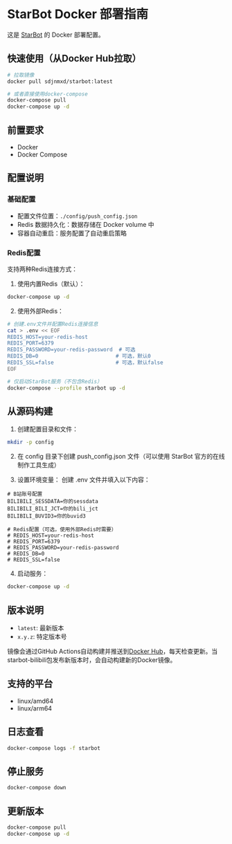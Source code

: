 # StarBot Docker 部署指南

这是 [StarBot](https://github.com/Starlwr/StarBot) 的 Docker 部署配置。

## 快速使用（从Docker Hub拉取）

```bash
# 拉取镜像
docker pull sdjnmxd/starbot:latest

# 或者直接使用docker-compose
docker-compose pull
docker-compose up -d
```

## 前置要求

- Docker
- Docker Compose

## 配置说明

### 基础配置
- 配置文件位置：`./config/push_config.json`
- Redis 数据持久化：数据存储在 Docker volume 中
- 容器自动重启：服务配置了自动重启策略

### Redis配置
支持两种Redis连接方式：

1. 使用内置Redis（默认）：
```bash
docker-compose up -d
```

2. 使用外部Redis：
```bash
# 创建.env文件并配置Redis连接信息
cat > .env << EOF
REDIS_HOST=your-redis-host
REDIS_PORT=6379
REDIS_PASSWORD=your-redis-password  # 可选
REDIS_DB=0                         # 可选，默认0
REDIS_SSL=false                    # 可选，默认false
EOF

# 仅启动StarBot服务（不包含Redis）
docker-compose --profile starbot up -d
```

## 从源码构建

1. 创建配置目录和文件：

```bash
mkdir -p config
```

2. 在 config 目录下创建 push_config.json 文件（可以使用 StarBot 官方的在线制作工具生成）

3. 设置环境变量：
创建 .env 文件并填入以下内容：

```env
# B站账号配置
BILIBILI_SESSDATA=你的sessdata
BILIBILI_BILI_JCT=你的bili_jct
BILIBILI_BUVID3=你的buvid3

# Redis配置（可选，使用外部Redis时需要）
# REDIS_HOST=your-redis-host
# REDIS_PORT=6379
# REDIS_PASSWORD=your-redis-password
# REDIS_DB=0
# REDIS_SSL=false
```

4. 启动服务：

```bash
docker-compose up -d
```

## 版本说明

- `latest`: 最新版本
- `x.y.z`: 特定版本号

镜像会通过GitHub Actions自动构建并推送到[Docker Hub](https://hub.docker.com/r/sdjnmxd/starbot)，每天检查更新。当starbot-bilibili包发布新版本时，会自动构建新的Docker镜像。

## 支持的平台

- linux/amd64
- linux/arm64

## 日志查看

```bash
docker-compose logs -f starbot
```

## 停止服务

```bash
docker-compose down
```

## 更新版本

```bash
docker-compose pull
docker-compose up -d
``` 
